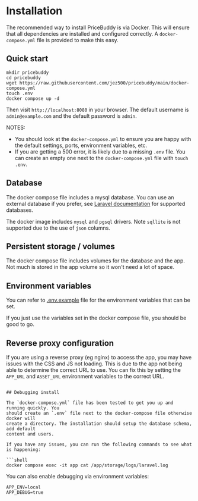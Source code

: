 # Installation

The recommended way to install PriceBuddy is via Docker. This will ensure that all 
dependencies are installed and configured correctly. A `docker-compose.yml` file is
provided to make this easy.

## Quick start

```shell
mkdir pricebuddy
cd pricebuddy
wget https://raw.githubusercontent.com/jez500/pricebuddy/main/docker-compose.yml
touch .env
docker compose up -d
```

Then visit `http://localhost:8080` in your browser. The default username is 
`admin@example.com` and the default password is `admin`.

NOTES:
* You should look at the `docker-compose.yml` to ensure you are happy with the default
  settings, ports, environment variables, etc.
* If you are getting a 500 error, it is likely due to a missing `.env` file. You can
  create an empty one next to the `docker-compose.yml` file with `touch .env`.

## Database

The docker compose file includes a mysql database. You can use an external database if
you prefer, see [Laravel documentation](https://laravel.com/docs/11.x/database#introduction)
for supported databases. 

The docker image includes `mysql` and `pgsql` drivers. Note `sqllite` is not supported 
due to the use of `json` columns.

## Persistent storage / volumes

The docker compose file includes volumes for the database and the app. Not much is 
stored in the app volume so it won't need a lot of space.

## Environment variables

You can refer to [.env.example](https://github.com/laravel/laravel/blob/11.x/.env.example)
file for the environment variables that can be set.

If you just use the variables set in the docker compose file, you should be good to go.

## Reverse proxy configuration

If you are using a reverse proxy (eg nginx) to access the app, you may have issues with
the CSS and JS not loading. This is due to the app not being able to determine the
correct URL to use. You can fix this by setting the `APP_URL` and `ASSET_URL` environment
variables to the correct URL.

```shell

## Debugging install

The `docker-compose.yml` file has been tested to get you up and running quickly. You 
should create an `.env` file next to the docker-compose file otherwise docker will
create a directory. The installation should setup the database schema, add default 
content and users.

If you have any issues, you can run the following commands to see what is happening:

```shell
docker compose exec -it app cat /app/storage/logs/laravel.log
```

You can also enable debugging via environment variables:

```shell
APP_ENV=local
APP_DEBUG=true
```


